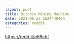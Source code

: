 ```yaml
--- 
layout: post 
title: Bitcoin Mining Machine 
date: 2021-06-23 1624440404 
categories: reddit 
--- 
```

https://redd.it/o69chf